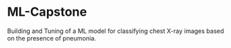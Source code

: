 # ML-Capstone
Building and Tuning of a ML model for classifying chest X-ray images based on the presence of pneumonia.
